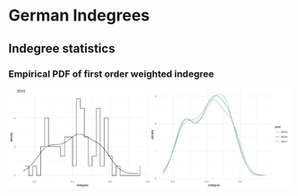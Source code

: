 German Indegrees
================

## Indegree statistics

### Empirical PDF of first order weighted indegree

<img src="GermanIndegrees_results_files/figure-gfm/unnamed-chunk-3-1.png" width="50%" /><img src="GermanIndegrees_results_files/figure-gfm/unnamed-chunk-3-2.png" width="50%" />
